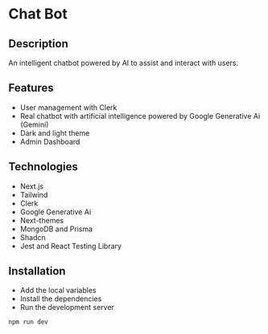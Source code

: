 
# Chat Bot
## Description
An intelligent chatbot powered by AI to assist and interact with users.

## Features
- User management with Clerk
- Real chatbot with artificial intelligence powered by Google Generative Ai (Gemini)
- Dark and light theme 
- Admin Dashboard

## Technologies
- Next.js
- Tailwind
- Clerk
- Google Generative Ai
- Next-themes
- MongoDB and Prisma
- Shadcn
- Jest and React Testing Library

## Installation
- Add the local variables
- Install the dependencies
- Run the development server
```bash
npm run dev
```


